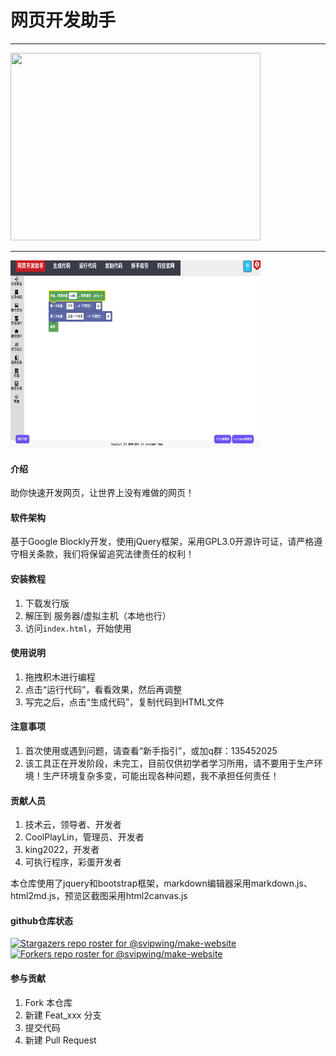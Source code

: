 # 网页开发助手

<hr />
<img src="https://socialify.git.ci/svipwing/make-website/image?description=1&forks=1&issues=1&language=1&logo=https%3A%2F%2Fblockly.svipwing.xyz%2Fassets%2Flogo.png&name=1&owner=1&pattern=Brick%20Wall&pulls=1&stargazers=1&theme=Dark" width="400px" height="300px" />
<hr />
<img src="./image/help2.png" width="400px" height="300px" />

#### 介绍

助你快速开发网页，让世界上没有难做的网页！

#### 软件架构

基于Google Blockly开发，使用jQuery框架，采用GPL3.0开源许可证，请严格遵守相关条款，我们将保留追究法律责任的权利！

#### 安装教程

1.  下载发行版
2.  解压到 服务器/虚拟主机（本地也行）
3.  访问`index.html`，开始使用

#### 使用说明

1.  拖拽积木进行编程
2.  点击“运行代码”，看看效果，然后再调整
3.  写完之后，点击“生成代码”，复制代码到HTML文件

#### 注意事项

1.  首次使用或遇到问题，请查看“新手指引”，或加q群：135452025
2.  该工具正在开发阶段，未完工，目前仅供初学者学习所用，请不要用于生产环境！生产环境复杂多变，可能出现各种问题，我不承担任何责任！

#### 贡献人员

1. 技术云，领导者、开发者
2. CoolPlayLin，管理员、开发者
3. king2022，开发者
4. 可执行程序，彩蛋开发者

本仓库使用了jquery和bootstrap框架，markdown编辑器采用markdown.js、html2md.js，预览区截图采用html2canvas.js

#### github仓库状态

[![Stargazers repo roster for @svipwing/make-website](https://reporoster.com/stars/svipwing/make-website)](https://github.com/svipwing/make-website/stargazers)
[![Forkers repo roster for @svipwing/make-website](https://reporoster.com/forks/svipwing/make-website)](https://github.com/svipwing/make-website/network/members)

#### 参与贡献

1.  Fork 本仓库
2.  新建 Feat_xxx 分支
3.  提交代码
4.  新建 Pull Request